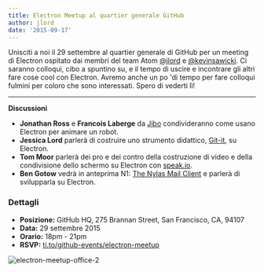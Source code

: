 ```yaml
---
title: Electron Meetup al quartier generale GitHub
author: jlord
date: '2015-09-17'
---
```


Unisciti a noi il 29 settembre al quartier generale di GitHub per un meeting di Electron ospitato dai membri del team Atom [@jlord](https://github.com/jlord) e [@kevinsawicki](https://github.com/kevinsawicki). Ci saranno colloqui, cibo a spuntino su, e il tempo di uscire e incontrare gli altri fare cose cool con Electron. Avremo anche un po 'di tempo per fare colloqui fulmini per coloro che sono interessati. Spero di vederti lì!

---

**Discussioni**

- **Jonathan Ross** e **Francois Laberge** da [Jibo](http://jibo.com) condivideranno come usano Electron per animare un robot.
- **Jessica Lord** parlerà di costruire uno strumento didattico, [Git-it](https://github.com/jlord/git-it-electron), su Electron.
- **Tom Moor** parlerà dei pro e dei contro della costruzione di video e della condivisione dello schermo su Electron con [speak.io](https://speak.io).
- **Ben Gotow** vedrà in anteprima N1: [The Nylas Mail Client](https://www.nylas.com/blog/splitting-the-atom) e parlerà di svilupparla su Electron.

### Dettagli

- **Posizione:** GitHub HQ, 275 Brannan Street, San Francisco, CA, 94107
- **Data:** 29 settembre 2015
- **Orario:** 18pm - 21pm
- **RSVP:** [ti.to/github-events/electron-meetup](https://ti.to/github-events/electron-meetup)

![electron-meetup-office-2](https://cloud.githubusercontent.com/assets/1305617/9918496/0bc7093c-5c7c-11e5-83c9-bdbb34a2cd19.png)

